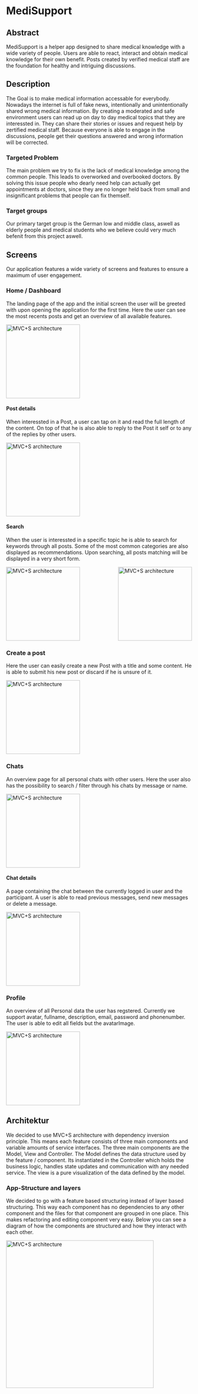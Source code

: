 # MediSupport

## Abstract
MediSupport is a helper app designed to share medical knowledge with a wide variety of people. 
Users are able to react, interact and obtain medical knowledge for their own benefit. 
Posts created by verified medical staff are the foundation for healthy and intriguing discussions. 

## Description
The Goal is to make medical information accessable for everybody. Nowadays the internet is full of fake news, 
intentionally and unintentionally shared wrong medical information. By creating a moderated and safe environment users can 
read up on day to day medical topics that they are interessted in. They can share their stories or issues and request help
by zertified medical staff. Because everyone is able to engage in the discussions, people get their questions answered and wrong information will be corrected. 

### Targeted Problem
The main problem we try to fix is the lack of medical knowledge among the common people. This leads to overworked and overbooked 
doctors. By solving this issue people who dearly need help can actually get appointments at doctors, since they are no longer held back from small and insignificant problems that people can fix themself. 

### Target groups
Our primary target group is the German low and middle class, aswell as elderly people and medical students who we believe could very much befenit from this project aswell. 

## Screens
Our application features a wide variety of screens and features to ensure a maximum of user engagement. 

### Home / Dashboard
The landing page of the app and the initial screen the user will be greeted with upon opening the application for the first time.
Here the user can see the most recents posts and get an overview of all available features. 

<img src="documentation/home.png" alt="MVC+S architecture" width="200px">

#### Post details
When interessted in a Post, a user can tap on it and read the full length of the content. On top of that he is also able to reply to the Post it self or to any of the replies by other users. 

<img src="documentation/post.png" alt="MVC+S architecture" width="200px">

#### Search
When the user is interessted in a specific topic he is able to search for keywords through all posts. Some of the most common categories are also displayed as recommendations. Upon searching, all posts matching will be displayed in a very short form.

<div style="display: flex; justify-content: space-between;">
  <img src="documentation/search.png" alt="MVC+S architecture" width="200px">
  <img src="documentation/search_with_suggestion.png" alt="MVC+S architecture" width="200px">
</div>

### Create a post
Here the user can easily create a new Post with a title and some content. He is able to submit his new post or discard if he is unsure of it.

<img src="documentation/creare_post.png" alt="MVC+S architecture" width="200px">

### Chats
An overview page for all personal chats with other users. Here the user also has the possibility to search / filter through his chats by message or name.

<img src="documentation/chats.png" alt="MVC+S architecture" width="200px">

#### Chat details
A page containing the chat between the currently logged in user and the participant. A user is able to read previous messages, send new messages or delete a message. 

<img src="documentation/chat.png" alt="MVC+S architecture" width="200px">

### Profile
An overview of all Personal data the user has regstered. Currently we support avatar, fullname, description, email, password and phonenumber. The user is able to edit all fields but the avatarImage.

<img src="documentation/profile.png" alt="MVC+S architecture" width="200px">

## Architektur
We decided to use MVC+S architecture with dependency inversion principle. This means each feature consists of three main components and 
variable amounts of service interfaces. The three main components are the Model, View and Controller. The Model defines the data structure used by the feature / component. Its instantiated in the Controller which holds the business logic, handles state updates and communication with any needed service. The view is a pure visualization of the data defined by the model. 

### App-Structure and layers
We decided to go with a feature based structuring instead of layer based structuring. This way each component has no dependencies to any other component and the files for that component are grouped in one place. This makes refactoring and editing component very easy. 
Below you can see a diagram of how the components are structured and how they interact with each other. 

<img src="documentation/mvc.png" alt="MVC+S architecture" width="400px">